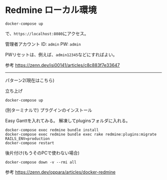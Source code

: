 # Redmine ローカル環境

```
docker-compose up
```

で、`https://localhost:8080`にアクセス。

管理者アカウント
ID: `admin`
PW: `admin`

PWリセットは、例えば、`admin12345`などにすればよい。


参考
https://zenn.dev/isi00141/articles/c8c883f7e33647


---

パターン2(現在はこちら)


立ち上げ
```
docker-compose up
```

(別ターミナルで)
プラグインのインストール

Easy Ganttを入れてみる。
解凍してpluginsフォルダに入れる。

```
docker-compose exec redmine bundle install
docker-compose exec redmine bundle exec rake redmine:plugins:migrate RAILS_ENV=production
docker-compose restart
```

後片付け(もうそのPCで使わない場合)
```
docker-compose down -v --rmi all
```


参考
https://zenn.dev/oppara/articles/docker-redmine
